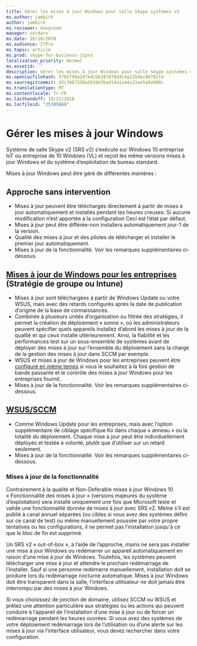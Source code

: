 ```yaml
---
title: Gérer les mises à jour Windows pour salle Skype systèmes v2
ms.author: jambirk
author: jambirk
ms.reviewer: davgroom
manager: serdars
ms.date: 10/10/2018
ms.audience: ITPro
ms.topic: article
ms.prod: skype-for-business-itpro
localization_priority: Normal
ms.assetid: ''
description: Gérer les mises à jour Windows pour salle Skype systèmes v2
ms.openlocfilehash: 5765f99a247edcb6287878d4cda1154ec00782f4
ms.sourcegitcommit: d3c3467320a2928d3bad14a1a44a31ee5a9a988c
ms.translationtype: MT
ms.contentlocale: fr-FR
ms.lasthandoff: 10/23/2018
ms.locfileid: "25705669"
---
```

# <a name="manage-windows-updates"></a>Gérer les mises à jour Windows

Système de salle Skype v2 (SRS v2) s’exécute sur Windows 10 entreprise IoT ou entreprise de 10 Windows (VL) et reçoit les même versions mises à jour Windows et du système d’exploitation de bureau standard.

Mises à jour Windows peut être géré de différentes manières :

## <a name="hands-off-approach"></a>Approche sans intervention 
- Mises à jour peuvent être téléchargés directement à partir de mises à jour automatiquement et installés pendant les heures creuses. Si aucune modification n’est apportée à la configuration Ceci est l’état par défaut.
- Mises à jour peut être différée-non installera automatiquement jour-1 de la version. 
- Qualité des mises à jour et des pilotes de télécharger et installer le premier jour automatiquement. 
- Mises à jour de la fonctionnalité. Voir les remarques supplémentaires ci-dessous. 

## <a name="windows-updates-for-businesshttpsdocsmicrosoftcomen-uswindowsdeploymentupdatewaas-manage-updates-wufb-gpo-or-intune"></a>[Mises à jour de Windows pour les entreprises](https://docs.microsoft.com/en-us/windows/deployment/update/waas-manage-updates-wufb) (Stratégie de groupe ou Intune)   
- Mises à jour sont téléchargées à partir de Windows Update ou votre WSUS, mais avec des retards configurés après la date de publication d’origine de la base de connaissances. 
- Combinée à plusieurs unités d’organisation ou filtrée des stratégies, il permet la création de déploiement « sonne », où les administrateurs peuvent spécifier quels appareils installez d’abord les mises à jour de la qualité et qui ceux installe ultérieurement. Ainsi, la fiabilité et les performances test sur un sous-ensemble de systèmes avant de déployer des mises à jour sur l’ensemble du déploiement sans la charge de la gestion des mises à jour dans SCCM par exemple.
- WSUS et mises à jour de Windows pour les entreprises peuvent être [configuré en même temps](https://docs.microsoft.com/en-us/windows/deployment/update/waas-integrate-wufb) si vous le souhaitez à la fois gestion de bande passante et le contrôle des mises à jour Windows pour les entreprises fournit.
- Mises à jour de la fonctionnalité. Voir les remarques supplémentaires ci-dessous.

## <a name="wsussccmhttpsdocsmicrosoftcomen-uswindowsdeploymentupdatewaas-manage-updates-configuration-manager"></a>[WSUS/SCCM](https://docs.microsoft.com/en-us/windows/deployment/update/waas-manage-updates-configuration-manager)
- Comme Windows Update pour les entreprises, mais avec l’option supplémentaire de ciblage spécifique Ko dans chaque « anneau » ou la totalité du déploiement. Chaque mise à jour peut être individuellement déployés et testée à volonté, plutôt que d’utiliser sur un retard seulement. 
- Mises à jour de la fonctionnalité. Voir les remarques supplémentaires ci-dessous.


### <a name="feature-updates"></a>Mises à jour de la fonctionnalité

Contrairement à la qualité et Non-Deferable mises à jour Windows 10 « Fonctionnalité des mises à jour » (versions majeures du système d’exploitation) sera installé uniquement une fois que Microsoft teste et valide une fonctionnalité donnée de mises à jour avec SRS v2. Même s’il est publié à canal annuel séparées (ou cibles si vous avez des systèmes défini sur ce canal de test) ou même manuellement poussée par votre propre tentatives ou les configurations, il ne permet pas l’installation jusqu'à ce que le bloc de fin est supprimé.

Un SRS v2 « out-of-box », à l’aide de l’approche, mains ne sera pas installer une mise à jour Windows ou redémarrer un appareil automatiquement en raison d’une mise à jour de Windows. Toutefois, les systèmes peuvent télécharger une mise à jour et attendre le prochain redémarrage de l’installer. Sauf si une personne redémarre manuellement, installation doit se produire lors du redémarrage nocturne automatique. Mises à jour Windows doit être transparent dans la salle, l’interface utilisateur ne doit jamais être interrompu par des mises à jour Windows.

Si vous choisissez de jonction de domaine, utilisez SCCM ou WSUS et prêtez une attention particulière aux stratégies ou les actions qui peuvent conduire à l’appareil de l’installation d’une mise à jour ou de forcer un redémarrage pendant les heures ouvrées. Si vous avez des systèmes de votre déploiement redémarrage lors de l’utilisation ou d’une alerte sur les mises à jour via l’interface utilisateur, vous devez rechercher dans votre configuration.